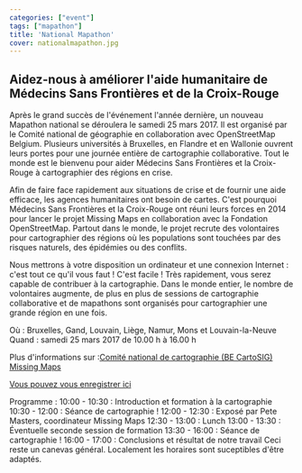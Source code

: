 ```yaml
---
categories: ["event"]
tags: ["mapathon"]
title: 'National Mapathon'
cover: nationalmapathon.jpg
---
```


## Aidez-nous à améliorer l'aide humanitaire de Médecins Sans Frontières et de la Croix-Rouge

Après le grand succès de l'événement l'année dernière, un nouveau Mapathon national se déroulera le samedi 25 mars 2017. Il est organisé par le Comité national de géographie en collaboration avec OpenStreetMap Belgium. Plusieurs universités à Bruxelles, en Flandre et en Wallonie ouvrent leurs portes pour une journée entière de cartographie collaborative. Tout le monde est le bienvenu pour aider Médecins Sans Frontières et la Croix-Rouge à cartographier des régions en crise.

Afin de faire face rapidement aux situations de crise et de fournir une aide efficace, les agences humanitaires ont besoin de cartes. C'est pourquoi Médecins Sans Frontières et la Croix-Rouge ont réuni leurs forces en 2014 pour lancer le projet Missing Maps en collaboration avec la Fondation OpenStreetMap. Partout dans le monde, le projet recrute des volontaires pour cartographier des régions où les populations sont touchées par des risques naturels, des épidémies ou des conflits.

Nous mettrons à votre disposition un ordinateur et une connexion Internet : c'est tout ce qu'il vous faut ! C'est facile ! Très rapidement, vous serez capable de contribuer à la cartographie. Dans le monde entier, le nombre de volontaires augmente, de plus en plus de sessions de cartographie collaborative et de mapathons sont organisés pour cartographier une grande région en une fois.

Où : Bruxelles, Gand, Louvain, Liège, Namur, Mons et Louvain-la-Neuve  
Quand : samedi 25 mars 2017 de 10.00 h à 16.00 h

Plus d'informations sur :[Comité national de cartographie (BE CartoSIG)](http://cngeographie.be/fr/cartoSIG/mapathon.php)
[Missing Maps](http://www.missingmaps.org/)

[Vous pouvez vous enregistrer ici](https://nationalmapathon.eventbrite.com)

Programme :
10:00 - 10:30 : Introduction et formation à la cartographie
10:30 - 12:00 : Séance de cartographie !
12:00 - 12:30 : Exposé par Pete Masters, coordinateur Missing Maps
12:30 - 13:00 : Lunch
13:00 - 13:30 : Éventuelle seconde session de formation
13:30 - 16:00 : Séance de cartographie !
16:00 - 17:00 : Conclusions et résultat de notre travail
Ceci reste un canevas général. Localement les horaires sont suceptibles d'être adaptés.
